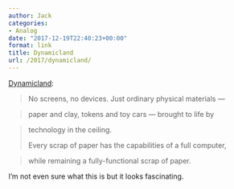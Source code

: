 ```yaml
---
author: Jack
categories:
- Analog
date: "2017-12-19T22:40:23+00:00"
format: link
title: Dynamicland
url: /2017/dynamicland/
---
```

[Dynamicland][1]:

> No screens, no devices. Just ordinary physical materials —
  
> paper and clay, tokens and toy cars — brought to life by
  
> technology in the ceiling.
> 
> Every scrap of paper has the capabilities of a full computer,
  
> while remaining a fully-functional scrap of paper.

I’m not even sure what this is but it looks fascinating.

 [1]: https://dynamicland.org/